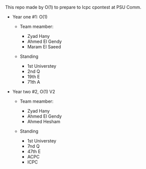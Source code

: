 This repo made by O(1) to prepare to Icpc cpontest at PSU Comm.

- Year one #1: O(1)
    - Team meamber:
        - Zyad Hany
        - Ahmed El Gendy
        - Maram El Saeed
    
    - Standing
        - 1st Universtey
        - 2nd Q
        - 19th E
        - 71th A


- Year two #2, O(1) V2
    - Team meamber:
        - Zyad Hany
        - Ahmed El Gendy
        - Ahmed Hesham
    
    - Standing
        - 1st Universtey
        - 7nd Q
        - 47th E
        - ACPC
        - ICPC
